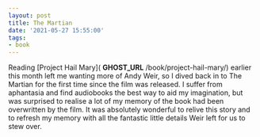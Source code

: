 ```yaml
---
layout: post
title: The Martian
date: '2021-05-27 15:55:00'
tags:
- book
---
```


Reading [Project Hail Mary]( __GHOST_URL__ /book/project-hail-mary/) earlier this month left me wanting more of Andy Weir, so I dived back in to The Martian for the first time since the film was released. I suffer from aphantasia and find audiobooks the best way to aid my imagination, but was surprised to realise a lot of my memory of the book had been overwritten by the film. It was absolutely wonderful to relive this story and to refresh my memory with all the fantastic little details Weir left for us to stew over.

